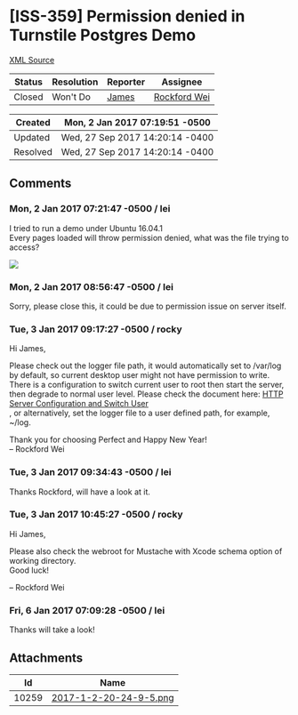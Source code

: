 # [ISS-359] Permission denied in Turnstile Postgres Demo

[XML Source](./xml/ISS-359.xml)
<p></p>





Status|Resolution|Reporter|Assignee
------|----------|--------|--------
Closed|Won't Do|[James](Lei)|[Rockford Wei]($rocky)





Created|Mon, 2 Jan 2017 07:19:51 -0500
-------|--------------
Updated|Wed, 27 Sep 2017 14:20:14 -0400
Resolved|Wed, 27 Sep 2017 14:20:14 -0400


## Comments




### Mon, 2 Jan 2017 07:21:47 -0500 / lei 

<p><p>I tried to run a demo under Ubuntu 16.04.1<br/>
Every pages loaded will throw permission denied, what was the file trying to access?</p>

<p><span class="image-wrap" style=""><a id="10259_thumb" href="http://jira.perfect.org:8080/secure/attachment/10259/10259_2017-1-2-20-24-9-5.png" title="2017-1-2-20-24-9-5.png" file-preview-type="image" file-preview-id="10259" file-preview-title="2017-1-2-20-24-9-5.png"><img src="http://jira.perfect.org:8080/secure/thumbnail/10259/_thumb_10259.png" style="border: 0px solid black" /></a></span></p></p>


### Mon, 2 Jan 2017 08:56:47 -0500 / lei 

<p><p>Sorry, please close this, it could be due to permission issue on server itself.</p></p>


### Tue, 3 Jan 2017 09:17:27 -0500 / rocky 

<p><p>Hi James,</p>

<p>Please check out the logger file path, it would automatically set to /var/log by default, so current desktop user might not have permission to write. There is a configuration to switch current user to root then start the server, then degrade to normal user level. Please check the document here: <a href="https://github.com/PerfectlySoft/PerfectDocs/blob/master/guide/HTTPServer.md" class="external-link" rel="nofollow">HTTP Server Configuration and Switch User </a><br/>
, or alternatively, set the logger file to a user defined path, for example, ~/log.</p>

<p>Thank you for choosing Perfect and Happy New Year!<br/>
– Rockford Wei</p></p>


### Tue, 3 Jan 2017 09:34:43 -0500 / lei 

<p><p>Thanks Rockford, will have a look at it.</p></p>


### Tue, 3 Jan 2017 10:45:27 -0500 / rocky 

<p><p>Hi James,</p>

<p>Please also check the webroot for Mustache with Xcode schema option of working directory.<br/>
Good luck!</p>

<p>– Rockford Wei</p></p>


### Fri, 6 Jan 2017 07:09:28 -0500 / lei 

<p><p>Thanks will take a look!</p></p>

## Attachments





Id|Name
------|------------
10259|[2017-1-2-20-24-9-5.png](../attachment/10259/2017-1-2-20-24-9-5.png)

